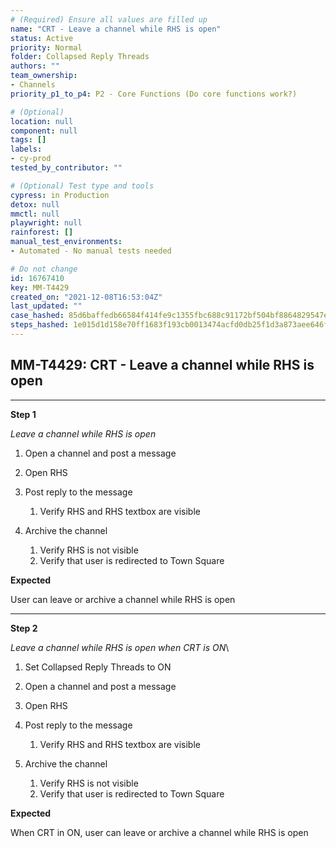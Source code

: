 ```yaml
---
# (Required) Ensure all values are filled up
name: "CRT - Leave a channel while RHS is open"
status: Active
priority: Normal
folder: Collapsed Reply Threads
authors: ""
team_ownership: 
- Channels
priority_p1_to_p4: P2 - Core Functions (Do core functions work?)

# (Optional)
location: null
component: null
tags: []
labels: 
- cy-prod
tested_by_contributor: ""

# (Optional) Test type and tools
cypress: in Production
detox: null
mmctl: null
playwright: null
rainforest: []
manual_test_environments:
- Automated - No manual tests needed

# Do not change
id: 16767410
key: MM-T4429
created_on: "2021-12-08T16:53:04Z"
last_updated: ""
case_hashed: 85d6baffedb66584f414fe9c1355fbc688c91172bf504bf8864829547e483d4e17c16db737daa4104b481468a936fd7b
steps_hashed: 1e015d1d158e70ff1683f193cb0013474acfd0db25f1d3a873aee646f1b15daaa468908974b217ae919d771b5d41b384
---
```


<!-- (Auto-generated) Based on frontmatter's "key" and "name" -->

## MM-T4429: CRT - Leave a channel while RHS is open

---

**Step 1**

_Leave a channel while RHS is open_

1. Open a channel and post a message

2. Open RHS

3. Post reply to the message 

   1. Verify RHS and RHS textbox are visible

4. Archive the channel

   1. Verify RHS is not visible 
   2. Verify that user is redirected to Town Square

**Expected**

User can leave or archive a channel while RHS is open

---

**Step 2**

_Leave a channel while RHS is open when CRT is ON_\\

1. Set Collapsed Reply Threads to ON

2. Open a channel and post a message

3. Open RHS

4. Post reply to the message 

   1. Verify RHS and RHS textbox are visible

5. Archive the channel

   1. Verify RHS is not visible 
   2. Verify that user is redirected to Town Square

**Expected**

When CRT in ON, user can leave or archive a channel while RHS is open
